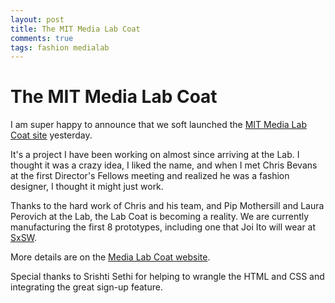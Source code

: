 ```yaml
---
layout: post
title: The MIT Media Lab Coat
comments: true
tags: fashion medialab 
---
```


# The MIT Media Lab Coat

I am super happy to announce that we soft launched the [MIT Media Lab Coat site](http://coat.media.mit.edu) yesterday.

It's a project I have been working on almost since arriving at the Lab. I thought it was a crazy idea, I liked the name, and when I met Chris Bevans at the first Director's Fellows meeting and realized he was a fashion designer, I thought it might just work.

Thanks to the hard work of Chris and his team, and Pip Mothersill and Laura Perovich at the Lab, the Lab Coat is becoming a reality. We are currently manufacturing the first 8 prototypes, including one that Joi Ito will wear at [SxSW](http://sxsw.media.mit.edu).

More details are on the [Media Lab Coat website](http://coat.media.mit.edu). 

Special thanks to Srishti Sethi for helping to wrangle the HTML and CSS and integrating the great sign-up feature. 

